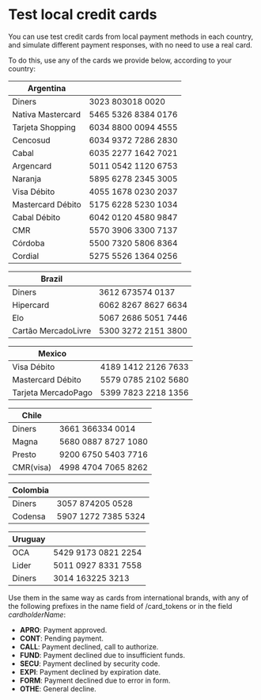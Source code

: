 # Test local credit cards

You can use test credit cards from local payment methods in each country, and simulate different payment responses, with no need to use a real card.

To do this, use any of the cards we provide below, according to your country:

| Argentina           |                     |
|---------------------|---------------------|
| Diners              | 3023 803018 0020    |
| Nativa Mastercard   | 5465 5326 8384 0176 |
| Tarjeta Shopping    | 6034 8800 0094 4555 |
| Cencosud            | 6034 9372 7286 2830 |
| Cabal               | 6035 2277 1642 7021 |
| Argencard           | 5011 0542 1120 6753 |
| Naranja             | 5895 6278 2345 3005 |
| Visa Débito         | 4055 1678 0230 2037 |
| Mastercard Débito   | 5175 6228 5230 1034 |
| Cabal Débito        | 6042 0120 4580 9847 |
| CMR                 | 5570 3906 3300 7137 |
| Córdoba             | 5500 7320 5806 8364 |
| Cordial             | 5275 5526 1364 0256 |

| Brazil              |                     |
|---------------------|---------------------|
| Diners              | 3612 673574 0137    |
| Hipercard           | 6062 8267 8627 6634 |
| Elo                 | 5067 2686 5051 7446 |
| Cartão MercadoLivre | 5300 3272 2151 3800 |

| Mexico              |                     |
|---------------------|---------------------|
| Visa Débito         | 4189 1412 2126 7633 |
| Mastercard Débito   | 5579 0785 2102 5680 |
| Tarjeta MercadoPago | 5399 7823 2218 1356 |

| Chile               |                     |
|---------------------|---------------------|
| Diners              | 3661 366334 0014    |
| Magna               | 5680 0887 8727 1080 |
| Presto              | 9200 6750 5403 7716 |
| CMR(visa)           | 4998 4704 7065 8262 |

| Colombia            |                     |
|---------------------|---------------------|
| Diners              | 3057 874205 0528    |
| Codensa             | 5907 1272 7385 5324 |

| Uruguay             |                     |
|---------------------|---------------------|
| OCA                 | 5429 9173 0821 2254 |
| Lider               | 5011 0927 8331 7558 |
| Diners              | 3014 163225 3213    |

Use them in the same way as cards from international brands, with any of the following prefixes in the name field of /card_tokens or in the field _cardholderName_:

* **APRO**: Payment approved.  
* **CONT**: Pending payment.  
* **CALL**: Payment declined, call to authorize.  
* **FUND**: Payment declined due to insufficient funds.  
* **SECU**: Payment declined by security code.  
* **EXPI**: Payment declined by expiration date.  
* **FORM**: Payment declined due to error in form.  
* **OTHE**: General decline.  
